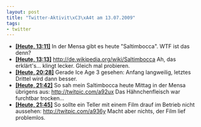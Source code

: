 ```yaml
--- 
layout: post
title: "Twitter-Aktivit\xC3\xA4t am 13.07.2009"
tags: 
- twitter
---
```

<ul class="aktt_tweet_digest">
	<li><strong><a href="http://twitter.com/fabianonline/statuses/2612625232">[Heute, 13:11]</a></strong> In der Mensa gibt es heute &quot;Saltimbocca&quot;. WTF ist das denn?</li>
	<li><strong><a href="http://twitter.com/fabianonline/statuses/2612642488">[Heute, 13:13]</a></strong> <a href="http://de.wikipedia.org/wiki/Saltimbocca" rel="nofollow">http://de.wikipedia.org/wiki/Saltimbocca</a> Ah, das erklärt&#39;s... klingt lecker. Gleich mal probieren.</li>
	<li><strong><a href="http://twitter.com/fabianonline/statuses/2618182371">[Heute, 20:28]</a></strong> Gerade Ice Age 3 gesehen: Anfang langweilig, letztes Drittel wird dann besser.</li>
	<li><strong><a href="http://twitter.com/fabianonline/statuses/2619282203">[Heute, 21:42]</a></strong> So sah mein Saltimbocca heute Mittag in der Mensa übrigens aus: <a href="http://twitpic.com/a92ux" rel="nofollow">http://twitpic.com/a92ux</a> Das Hähnchenfleisch war furchtbar trocken...</li>
	<li><strong><a href="http://twitter.com/fabianonline/statuses/2619334754">[Heute, 21:45]</a></strong> So sollte ein Teller mit einem Film drauf im Betrieb nicht aussehen: <a href="http://twitpic.com/a936y" rel="nofollow">http://twitpic.com/a936y</a> Macht aber nichts, der Film lief problemlos.</li>
</ul>
